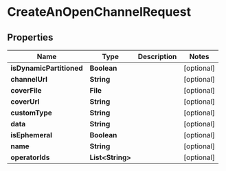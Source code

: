 

# CreateAnOpenChannelRequest


## Properties

| Name | Type | Description | Notes |
|------------ | ------------- | ------------- | -------------|
|**isDynamicPartitioned** | **Boolean** |  |  [optional] |
|**channelUrl** | **String** |  |  [optional] |
|**coverFile** | **File** |  |  [optional] |
|**coverUrl** | **String** |  |  [optional] |
|**customType** | **String** |  |  [optional] |
|**data** | **String** |  |  [optional] |
|**isEphemeral** | **Boolean** |  |  [optional] |
|**name** | **String** |  |  [optional] |
|**operatorIds** | **List&lt;String&gt;** |  |  [optional] |



